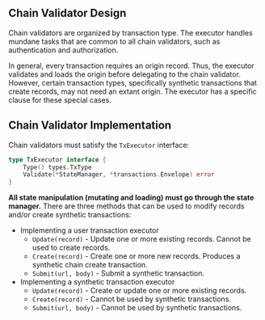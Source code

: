 ## Chain Validator Design

Chain validators are organized by transaction type. The executor handles mundane
tasks that are common to all chain validators, such as authentication and
authorization.

In general, every transaction requires an origin record. Thus, the executor
validates and loads the origin before delegating to the chain validator.
However, certain transaction types, specifically synthetic transactions that
create records, may not need an extant origin. The executor has a specific
clause for these special cases.

## Chain Validator Implementation

Chain validators must satisfy the `TxExecutor` interface:

```go
type TxExecutor interface {
	Type() types.TxType
	Validate(*StateManager, *transactions.Envelope) error
}
```

**All state manipulation (mutating and loading) must go through the state
manager.** There are three methods that can be used to modify records and/or
create synthetic transactions:

- Implementing a user transaction executor
  + `Update(record)` - Update one or more existing records. Cannot be used to
    create records.
  + `Create(record)` - Create one or more new records. Produces a synthetic
    chain create transaction.
  + `Submit(url, body)` - Submit a synthetic transaction.
- Implementing a synthetic transaction executor
  + `Update(record)` - Create or update one or more existing records.
  + `Create(record)` - Cannot be used by synthetic transactions.
  + `Submit(url, body)` - Cannot be used by synthetic transactions.
